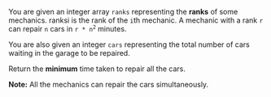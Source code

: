You are given an integer array `ranks` representing the **ranks** of some mechanics. ranksi is the rank of the `i`th mechanic. A mechanic with a rank `r` can repair `n` cars in <code>r * n<sup>2</sup></code> minutes.

You are also given an integer `cars` representing the total number of cars waiting in the garage to be repaired.

Return the **minimum** time taken to repair all the cars.

**Note:** All the mechanics can repair the cars simultaneously.